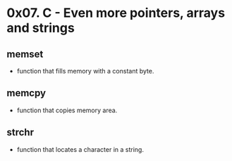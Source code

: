 # 0x07. C - Even more pointers, arrays and strings

## memset
- function that fills memory with a constant byte.

## memcpy
- function that copies memory area.

## strchr
-  function that locates a character in a string.
